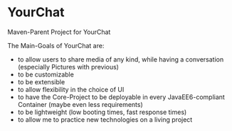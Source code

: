 YourChat
========

Maven-Parent Project for YourChat

The Main-Goals of YourChat are:
  - to allow users to share media of any kind, while having a conversation (especially Pictures with previous)
  - to be customizable
  - to be extensible
  - to allow flexibility in the choice of UI
  - to have the Core-Project to be deployable in every JavaEE6-compliant Container (maybe even less requirements)
  - to be lightweight (low booting times, fast response times)
  - to allow me to practice new technologies on a living project
